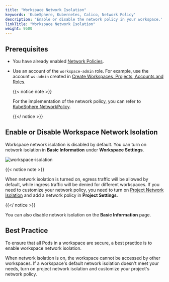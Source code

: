 ```yaml
---
title: "Workspace Network Isolation"
keywords: 'KubeSphere, Kubernetes, Calico, Network Policy'
description: 'Enable or disable the network policy in your workspace.'
linkTitle: "Workspace Network Isolation"
weight: 9500
---
```


## Prerequisites

- You have already enabled [Network Policies](../../pluggable-components/network-policy/).

- Use an account of the `workspace-admin` role. For example, use the account `ws-admin` created in [Create Workspaces, Projects, Accounts and Roles](../../quick-start/create-workspace-and-project/).

  {{< notice note >}}

  For the implementation of the network policy, you can refer to [KubeSphere NetworkPolicy](https://github.com/kubesphere/community/blob/master/sig-network/concepts-and-designs/kubesphere-network-policy.md).

  {{</ notice >}}

## Enable or Disable Workspace Network Isolation

Workspace network isolation is disabled by default. You can turn on network isolation in **Basic Information** under **Workspace Settings**.

![workspace-isolation](/images/docs/workspace-administration/workspace-network-isolation/workspace-isolation.png)

{{< notice note >}}

When network isolation is turned on, egress traffic will be allowed by default, while ingress traffic will be denied for different workspaces. If you need to customize your network policy, you need to turn on [Project Network Isolation](../../project-administration/project-network-isolation/) and add a network policy in **Project Settings**.

{{</ notice >}}

You can also disable network isolation on the **Basic Information** page.

## Best Practice

To ensure that all Pods in a workspace are secure, a best practice is to enable workspace network isolation.

When network isolation is on, the workspace cannot be accessed by other workspaces. If a workspace's default network isolation doesn't meet your needs, turn on project network isolation and customize your project's network policy.